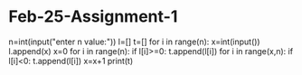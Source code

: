 # Feb-25-Assignment-1
n=int(input("enter n value:"))
l=[]
t=[]
for i in range(n):
    x=int(input())
    l.append(x)
    x=0
for i in range(n):
    if l[i]>=0:
        t.append(l[i])
for i in range(x,n):
    if l[i]<0:
        t.append(l[i])
        x=x+1
print(t)
